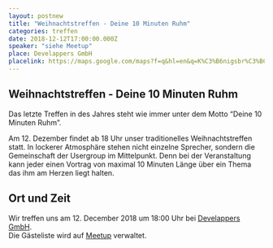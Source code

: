 ```yaml
---
layout: postnew
title: "Weihnachtstreffen - Deine 10 Minuten Ruhm"
categories: treffen
date: 2018-12-12T17:00:00.000Z
speaker: "siehe Meetup"
place: Develappers GmbH
placelink: https://maps.google.com/maps?f=q&hl=en&q=K%C3%B6nigsbr%C3%BCckerstr.+76%2C+Dresden%2C+de
---
```


## Weihnachtstreffen - Deine 10 Minuten Ruhm
<p>Das letzte Treffen in des Jahres steht wie immer unter dem Motto “Deine 10 Minuten Ruhm”.</p> <p>Am 12. Dezember findet ab 18 Uhr unser traditionelles Weihnachtstreffen statt. In lockerer Atmosphäre stehen nicht einzelne Sprecher, sondern die Gemeinschaft der Usergroup im Mittelpunkt. Denn bei der Veranstaltung kann jeder einen Vortrag von maximal 10 Minuten Länge über ein Thema das ihm am Herzen liegt halten.</p> 

## Ort und Zeit
Wir treffen uns am 12. December 2018 um 18:00 Uhr bei [Develappers GmbH](https://maps.google.com/maps?f=q&hl=en&q=K%C3%B6nigsbr%C3%BCckerstr.+76%2C+Dresden%2C+de).  
Die Gästeliste wird auf [Meetup](https://www.meetup.com/NET-User-Group-Dresden/events/256621880/) verwaltet.
